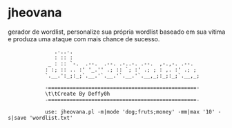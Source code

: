 # jheovana
gerador de wordlist, personalize sua própria wordlist baseado em sua vítima e produza uma ataque com mais chance de sucesso.


            	   .-..-.                                         
            	   : :: :                                         
            	 _ : :: `-.  .--.  .--. .-..-. .--.  ,-.,-. .--.  
            	: :; :: .. :' '_.'' .; :: `; :' .; ; : ,. :' .; ; 
            	`.__.':_;:_;`.__.'`.__.'`.__.'`.__,_;:_;:_;`.__,_;
            													  
            	-================================================-
            	\t\tCreate By Deffy0h
            	-================================================-
            	
            	use: jheovana.pl -m|mode 'dog;fruts;money' -mm|max '10' -s|save 'wordlist.txt'
